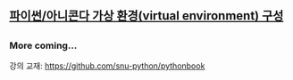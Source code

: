 ## [파이썬/아니콘다 가상 환경(virtual environment) 구성](virtual-environment.md)
##
##

### More coming...

강의 교재: <https://github.com/snu-python/pythonbook>
